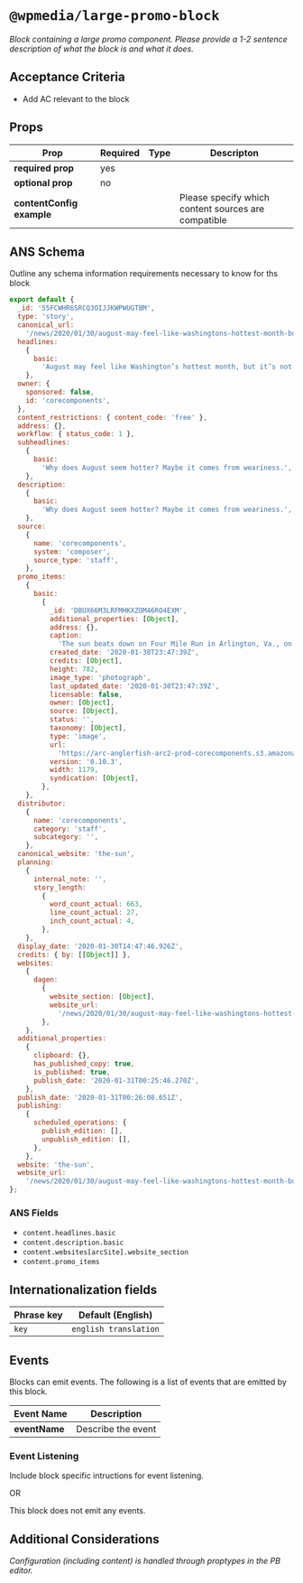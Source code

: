 # `@wpmedia/large-promo-block`
_Block containing a large promo component. Please provide a 1-2 sentence description of what the block is and what it does._

## Acceptance Criteria
- Add AC relevant to the block

## Props
| **Prop** | **Required** | **Type** | **Descripton** |
|---|---|---|---|
| **required prop** | yes | | |
| **optional prop** | no | | |
| **contentConfig example** | | | Please specify which content sources are compatible |

## ANS Schema
Outline any schema information requirements necessary to know for ths block

```js
export default {
  _id: '55FCWHR6SRCQ3OIJJKWPWUGTBM',
  type: 'story',
  canonical_url:
    '/news/2020/01/30/august-may-feel-like-washingtons-hottest-month-but-its-not/',
  headlines:
    {
      basic:
        'August may feel like Washington’s hottest month, but it’s not',
    },
  owner: {
    sponsored: false,
    id: 'corecomponents',
  },
  content_restrictions: { content_code: 'free' },
  address: {},
  workflow: { status_code: 1 },
  subheadlines:
    {
      basic:
        'Why does August seem hotter? Maybe it comes from weariness.',
    },
  description:
    {
      basic:
        'Why does August seem hotter? Maybe it comes from weariness.',
    },
  source:
    {
      name: 'corecomponents',
      system: 'composer',
      source_type: 'staff',
    },
  promo_items:
    {
      basic:
        {
          _id: 'DBUX66M3LRFMHKXZOM46RO4EXM',
          additional_properties: [Object],
          address: {},
          caption:
            'The sun beats down on Four Mile Run in Arlington, Va., on Aug. 17.',
          created_date: '2020-01-30T23:47:39Z',
          credits: [Object],
          height: 782,
          image_type: 'photograph',
          last_updated_date: '2020-01-30T23:47:39Z',
          licensable: false,
          owner: [Object],
          source: [Object],
          status: '',
          taxonomy: [Object],
          type: 'image',
          url:
            'https://arc-anglerfish-arc2-prod-corecomponents.s3.amazonaws.com/public/DBUX66M3LRFMHKXZOM46RO4EXM.png',
          version: '0.10.3',
          width: 1179,
          syndication: [Object],
        },
    },
  distributor:
    {
      name: 'corecomponents',
      category: 'staff',
      subcategory: '',
    },
  canonical_website: 'the-sun',
  planning:
    {
      internal_note: '',
      story_length:
        {
          word_count_actual: 663,
          line_count_actual: 27,
          inch_count_actual: 4,
        },
    },
  display_date: '2020-01-30T14:47:46.926Z',
  credits: { by: [[Object]] },
  websites:
    {
      dagen:
        {
          website_section: [Object],
          website_url:
            '/news/2020/01/30/august-may-feel-like-washingtons-hottest-month-but-its-not/',
        },
    },
  additional_properties:
    {
      clipboard: {},
      has_published_copy: true,
      is_published: true,
      publish_date: '2020-01-31T00:25:46.270Z',
    },
  publish_date: '2020-01-31T00:26:08.651Z',
  publishing:
    {
      scheduled_operations: {
        publish_edition: [],
        unpublish_edition: [],
      },
    },
  website: 'the-sun',
  website_url:
    '/news/2020/01/30/august-may-feel-like-washingtons-hottest-month-but-its-not/',
};
```


### ANS Fields
- `content.headlines.basic`
- `content.description.basic`
- `content.websites[arcSite].website_section`
- `content.promo_items`

## Internationalization fields
| Phrase key | Default (English) |
|---|---|
|`key`|`english translation`|

## Events
Blocks can emit events. The following is a list of events that are emitted by this block.

| **Event Name** | **Description** |
|---|---|
| **eventName** | Describe the event |

### Event Listening
Include block specific intructions for event listening.

OR

This block does not emit any events.

## Additional Considerations
_Configuration (including content) is handled through proptypes in the PB editor._
